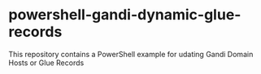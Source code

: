 # powershell-gandi-dynamic-glue-records
This repository contains a PowerShell example for udating Gandi Domain Hosts or Glue Records
